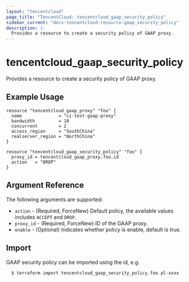 ```yaml
---
layout: "tencentcloud"
page_title: "TencentCloud: tencentcloud_gaap_security_policy"
sidebar_current: "docs-tencentcloud-resource-gaap_security_policy"
description: |-
  Provides a resource to create a security policy of GAAP proxy.
---
```


# tencentcloud_gaap_security_policy

Provides a resource to create a security policy of GAAP proxy.

## Example Usage

```hcl
resource "tencentcloud_gaap_proxy" "foo" {
  name              = "ci-test-gaap-proxy"
  bandwidth         = 10
  concurrent        = 2
  access_region     = "SouthChina"
  realserver_region = "NorthChina"
}

resource "tencentcloud_gaap_security_policy" "foo" {
  proxy_id = tencentcloud_gaap_proxy.foo.id
  action   = "DROP"
}
```

## Argument Reference

The following arguments are supported:

* `action` - (Required, ForceNew) Default policy, the available values includes `ACCEPT` and `DROP`.
* `proxy_id` - (Required, ForceNew) ID of the GAAP proxy.
* `enable` - (Optional) Indicates whether policy is enable, default is true.


## Import

GAAP security policy can be imported using the id, e.g.

```
  $ terraform import tencentcloud_gaap_security_policy.foo pl-xxxx
```

